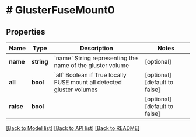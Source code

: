# # GlusterFuseMount0

## Properties

Name | Type | Description | Notes
------------ | ------------- | ------------- | -------------
**name** | **string** | &#x60;name&#x60; String representing the name of the gluster volume | [optional]
**all** | **bool** | &#x60;all&#x60; Boolean if True locally FUSE mount all detected         gluster volumes | [optional] [default to false]
**raise** | **bool** |  | [optional] [default to false]

[[Back to Model list]](../../README.md#models) [[Back to API list]](../../README.md#endpoints) [[Back to README]](../../README.md)
